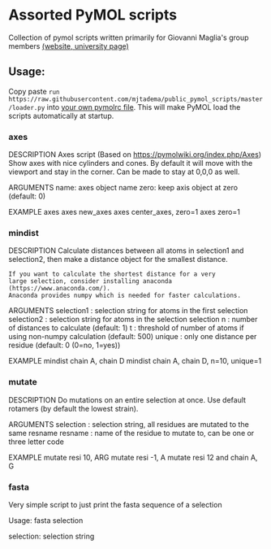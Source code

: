 
# Assorted PyMOL scripts
Collection of pymol scripts written primarily for Giovanni Maglia's group members [(website](https://sites.google.com/a/rug.nl/maglia-lab-groningen/)[, university page)](https://www.rug.nl/research/chemical-biology/?lang=en)

## Usage:
Copy paste `run https://raw.githubusercontent.com/mjtadema/public_pymol_scripts/master/loader.py` into [your own pymolrc file](https://pymolwiki.org/index.php/Pymolrc). This will make PyMOL load the scripts automatically at startup.

### axes

DESCRIPTION
    Axes script (Based on https://pymolwiki.org/index.php/Axes)
    Show axes with nice cylinders and cones.
    By default it will move with the viewport and stay in the corner.
    Can be made to stay at 0,0,0 as well.

ARGUMENTS
    name: axes object name
    zero: keep axis object at zero (default: 0)

EXAMPLE
    axes
    axes new_axes
    axes center_axes, zero=1
    axes zero=1


### mindist

DESCRIPTION
    Calculate distances between all atoms
    in selection1 and selection2, then make a 
    distance object for the smallest distance.
    
    If you want to calculate the shortest distance for a very 
    large selection, consider installing anaconda (https://www.anaconda.com/).
    Anaconda provides numpy which is needed for faster calculations.
    
ARGUMENTS
    selection1  : selection string for atoms in the first selection
    selection2  : selection string for atoms in the selection selection
    n           : number of distances to calculate (default: 1)
    t           : threshold of number of atoms if using non-numpy calculation (default: 500)
    unique      : only one distance per residue (default: 0 (0=no, 1=yes))

EXAMPLE
    mindist chain A, chain D
    mindist chain A, chain D, n=10, unique=1

### mutate

DESCRIPTION
    Do mutations on an entire selection at once.
    Use default rotamers (by default the lowest strain).

ARGUMENTS
    selection   : selection string, all residues are mutated to the same resname
    resname     : name of the residue to mutate to, can be one or three letter code

EXAMPLE
    mutate resi 10, ARG
    mutate resi -1, A
    mutate resi 12 and chain A, G

### fasta

Very simple script to just print the fasta sequence of a selection

Usage: fasta selection

selection: selection string

